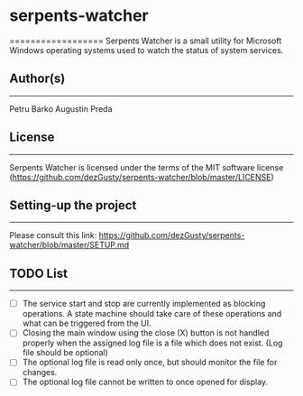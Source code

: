 # serpents-watcher
==================
Serpents Watcher is a small utility for Microsoft Windows operating systems used to watch the status of system services.

## Author(s)
------------
Petru Barko
Augustin Preda

## License
----------
Serpents Watcher is licensed under the terms of the MIT software license (https://github.com/dezGusty/serpents-watcher/blob/master/LICENSE)

## Setting-up the project
-------------------------
Please consult this link: https://github.com/dezGusty/serpents-watcher/blob/master/SETUP.md


## TODO List
------------
- [ ] The service start and stop are currently implemented as blocking operations. A state machine should take care of these operations and what can be triggered from the UI.
- [ ] Closing the main window using the close (X) button is not handled properly when the assigned log file is a file which does not exist. (Log file should be optional)
- [ ] The optional log file is read only once, but should monitor the file for changes.
- [ ] The optional log file cannot be written to once opened for display.